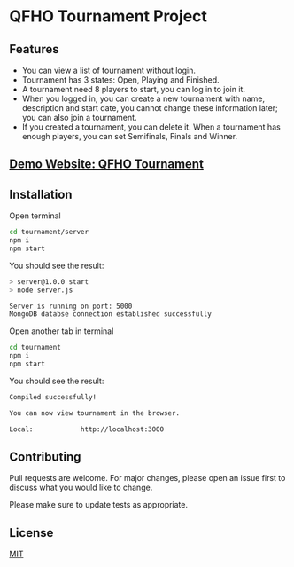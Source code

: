 # QFHO Tournament Project

## Features

- You can view a list of tournament without login.
- Tournament has 3 states: Open, Playing and Finished.
- A tournament need 8 players to start, you can log in to join it.
- When you logged in, you can create a new tournament with name, description and start date, you cannot change these information later; you can also join a tournament.
- If you created a tournament, you can delete it. When a tournament has enough players, you can set Semifinals, Finals and Winner.

## [Demo Website: QFHO Tournament](https://tournament-heroku.herokuapp.com)

## Installation

Open terminal

```bash
cd tournament/server
npm i
npm start
```

You should see the result:

```bash
> server@1.0.0 start
> node server.js

Server is running on port: 5000
MongoDB databse connection established successfully
```

Open another tab in terminal

```bash
cd tournament
npm i
npm start
```

You should see the result:

```bash
Compiled successfully!

You can now view tournament in the browser.

Local:            http://localhost:3000
```

## Contributing

Pull requests are welcome. For major changes, please open an issue first to discuss what you would like to change.

Please make sure to update tests as appropriate.

## License

[MIT](https://choosealicense.com/licenses/mit/)
